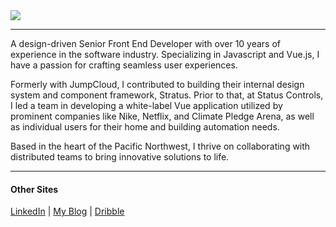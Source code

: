 <img src="https://skillicons.dev/icons?i=js,vue,nodejs,nuxt,vite,prisma,neovim" />

----

A design-driven Senior Front End Developer with over 10 years of experience in the software industry. Specializing in Javascript and Vue.js, I have a passion for crafting seamless user experiences.

Formerly with JumpCloud, I contributed to building their internal design system and component framework, Stratus. Prior to that, at Status Controls, I led a team in developing a white-label Vue application utilized by prominent companies like Nike, Netflix, and Climate Pledge Arena, as well as individual users for their home and building automation needs.

Based in the heart of the Pacific Northwest, I thrive on collaborating with distributed teams to bring innovative solutions to life.

----
#### Other Sites

[LinkedIn](https://www.linkedin.com/in/jared-west-b95264a4/) |
[My Blog](https://outwest.dev) |
[Dribble](https://dribbble.com/utroda) 

